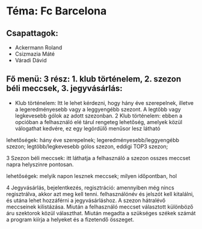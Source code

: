 # Téma: Fc Barcelona
## Csapattagok: 
- Ackermann Roland
- Csizmazia Máté
- Váradi Dávid



## Fő menü: 3 rész: 1. klub történelem, 2. szezon béli meccsek, 3. jegyvásárlás:
- Klub történelem: Itt le lehet kérdezni, hogy hány éve szerepelnek, illetve a legeredményesebb vagy a leggyengébb szezont. A legtöbb vagy legkevesebb gólok az adott  szezonban.
2	Klub történelem: ebben a opcióban a felhasználó elé tárul rengeteg lehetőség, amelyek közül válogathat kedvére, ez egy legördülő menűsor lesz látható

lehetőségek: hány éve szerepelnek; legeredményesebb/leggyengébb szezon; legtöbb/legkevesebb gólos szezon, eddigi TOP3 szezon;

3	Szezon béli meccsek: itt láthatja a felhasználó a szezon osszes meccset napra helyszinre pontosan.

lehetőségek: melyik napon lesznek meccsek; milyen időpontban, hol

4	Jegyvásárlás, bejelentkezés, regisztráció: amennyiben még nincs regisztrálva, akkor azt meg kell tenni. felhasználónév és jelszót kell kitalálni, és utána lehet hozzáférni a jegyvásárláshoz. A szezon hátralévő meccseinek kilistázása. Miután a felhasználó meccset választott különböző áru szektorok közül választhat. Miután megadta a szükséges székek számát a program kiírja a helyeket és a fizetendő összeget.

 
 

